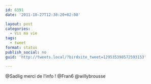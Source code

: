 ```yaml
---
id: 6391
date: '2011-10-27T12:30:20+02:00'

layout: post
categories:
  - Vis ma vie
tags:
  - tweet
format: status
publish_social: no
guid: 'http://tweets.local/?birdsite_tweet=129535398572593153'

---
```


@Sadlig merci de l’info ! @Fran6 @willybrousse